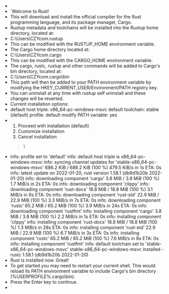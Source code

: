 -
- `Welcome to Rust!
- This will download and install the official compiler for the Rust
  programming language, and its package manager, Cargo.
- Rustup metadata and toolchains will be installed into the Rustup
  home directory, located at:
- C:\Users\CZYcom\.rustup
- This can be modified with the RUSTUP_HOME environment variable.
- The Cargo home directory located at:
- C:\Users\CZYcom\.cargo
- This can be modified with the CARGO_HOME environment variable.
- The cargo, rustc, rustup and other commands will be added to
  Cargo's bin directory, located at:
- C:\Users\CZYcom\.cargo\bin
- This path will then be added to your PATH environment variable by
  modifying the HKEY_CURRENT_USER/Environment/PATH registry key.
- You can uninstall at any time with rustup self uninstall and
  these changes will be reverted.
- Current installation options:
- default host triple: x86_64-pc-windows-msvc
     default toolchain: stable (default)
               profile: default
  modify PATH variable: yes
- 1) Proceed with installation (default)
  2) Customize installation
  3) Cancel installation
  >1
- info: profile set to 'default'
  info: default host triple is x86_64-pc-windows-msvc
  info: syncing channel updates for 'stable-x86_64-pc-windows-msvc'
  686.2 KiB / 686.2 KiB (100 %) 479.5 KiB/s in  1s ETA:  0s
  info: latest update on 2022-01-20, rust version 1.58.1 (db9d1b20b 2022-01-20)
  info: downloading component 'cargo'
  3.8 MiB /   3.8 MiB (100 %)   1.7 MiB/s in  2s ETA:  0s
  info: downloading component 'clippy'
  info: downloading component 'rust-docs'
   18.8 MiB /  18.8 MiB (100 %)   3.1 MiB/s in  6s ETA:  0s
  info: downloading component 'rust-std'
   22.9 MiB /  22.9 MiB (100 %)   3.3 MiB/s in  7s ETA:  0s
  info: downloading component 'rustc'
   65.2 MiB /  65.2 MiB (100 %)   3.9 MiB/s in 24s ETA:  0s
  info: downloading component 'rustfmt'
  info: installing component 'cargo'
  3.8 MiB /   3.8 MiB (100 %)   2.2 MiB/s in  1s ETA:  0s
  info: installing component 'clippy'
  info: installing component 'rust-docs'
   18.8 MiB /  18.8 MiB (100 %)   1.3 MiB/s in 28s ETA:  0s
  info: installing component 'rust-std'
   22.9 MiB /  22.9 MiB (100 %)   6.7 MiB/s in  3s ETA:  0s
  info: installing component 'rustc'
   65.2 MiB /  65.2 MiB (100 %)   7.6 MiB/s in  8s ETA:  0s
  info: installing component 'rustfmt'
  info: default toolchain set to 'stable-x86_64-pc-windows-msvc'
  stable-x86_64-pc-windows-msvc installed - rustc 1.58.1 (db9d1b20b 2022-01-20)
- Rust is installed now. Great!
- To get started you may need to restart your current shell.
  This would reload its PATH environment variable to include
  Cargo's bin directory (%USERPROFILE%\.cargo\bin).
- Press the Enter key to continue.
- `